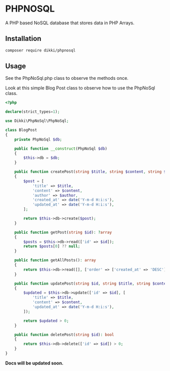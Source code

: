 # PHPNOSQL

A PHP based NoSQL database that stores data in PHP Arrays.

## Installation

```bash
composer require dikki/phpnosql
```

## Usage

See the PhpNoSql.php class to observe the methods once.

Look at this simple Blog Post class to observe how to use the PhpNoSql class.

```php
<?php

declare(strict_types=1);

use Dikki\PhpNoSql\PhpNoSql;

class BlogPost
{
    private PhpNoSql $db;

    public function __construct(PhpNoSql $db)
    {
        $this->db = $db;
    }

    public function createPost(string $title, string $content, string $author): string
    {
        $post = [
            'title' => $title,
            'content' => $content,
            'author' => $author,
            'created_at' => date('Y-m-d H:i:s'),
            'updated_at' => date('Y-m-d H:i:s'),
        ];

        return $this->db->create($post);
    }

    public function getPost(string $id): ?array
    {
        $posts = $this->db->read(['id' => $id]);
        return $posts[0] ?? null;
    }

    public function getAllPosts(): array
    {
        return $this->db->read([], ['order' => ['created_at' => 'DESC']]);
    }

    public function updatePost(string $id, string $title, string $content): bool
    {
        $updated = $this->db->update(['id' => $id], [
            'title' => $title,
            'content' => $content,
            'updated_at' => date('Y-m-d H:i:s'),
        ]);

        return $updated > 0;
    }

    public function deletePost(string $id): bool
    {
        return $this->db->delete(['id' => $id]) > 0;
    }
}
```

**Docs will be updated soon.**
